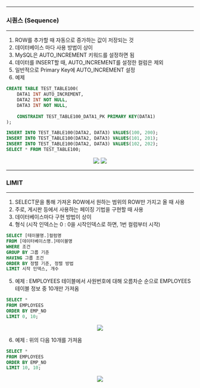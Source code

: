 -----
### 시퀀스 (Sequence)
-----
1. ROW를 추가할 때 자동으로 증가하는 값이 저장되는 것
2. 데이터베이스 마다 사용 방법이 상이
3. MySQL은 AUTO_INCREMENT 키워드를 설정하면 됨
4. 데이터를 INSERT할 때, AUTO_INCREMENT를 설정한 컬럼은 제외
5. 일반적으로 Primary Key에 AUTO_INCREMENT 설정
6. 예제
```sql
CREATE TABLE TEST_TABLE100(
    DATA1 INT AUTO_INCREMENT,
    DATA2 INT NOT NULL,
    DATA3 INT NOT NULL,
    
    CONSTRAINT TEST_TABLE100_DATA1_PK PRIMARY KEY(DATA1)
);

INSERT INTO TEST_TABLE100(DATA2, DATA3) VALUES(100, 200);
INSERT INTO TEST_TABLE100(DATA2, DATA3) VALUES(101, 201);
INSERT INTO TEST_TABLE100(DATA2, DATA3) VALUES(102, 202);
SELECT * FROM TEST_TABLE100;
```
<div align="center">
<img src="https://github.com/sooyounghan/Data-Base/assets/34672301/2a60e91e-3349-4152-a179-e878641a928e">
<img src="https://github.com/sooyounghan/Data-Base/assets/34672301/76113e34-0295-49d4-a990-d43cc1b99611">
</div>

-----
### LIMIT
-----
1. SELECT문을 통해 가져온 ROW에서 원하는 범위의 ROW만 가지고 올 때 사용
2. 주로, 게시판 등에서 사용하는 페이징 기법을 구현할 때 사용
3. 데이터베이스마다 구현 방법이 상이
4. 형식 (시작 인덱스는 0 : 0을 시작인덱스로 하면, 1번 컬럼부터 시작)
```sql
SELECT [테이블명.]컬럼명
FROM [데이터베이스명.]테이블명
WHERE 조건
GROUP BY 그룹 기준
HAVING 그룹 조건
ORDER BY 정렬 기준, 정렬 방법
LIMIT 시작 인덱스, 개수
```

5. 예제 : EMPLOYEES 테이블에서 사원번호에 대해 오름차순 순으로 EMPLOYEES 테이블 정보 중 10개만 가져옴
```sql
SELECT *
FROM EMPLOYEES
ORDER BY EMP_NO
LIMIT 0, 10;
```
<div align="center">
<img src="https://github.com/sooyounghan/Data-Base/assets/34672301/ac8d5250-51b4-4a6d-9c57-eaeb225a62f2">
</div>

6. 예제 : 위의 다음 10개를 가져옴
```sql
SELECT *
FROM EMPLOYEES
ORDER BY EMP_NO
LIMIT 10, 10;
```
<div align="center">
<img src="https://github.com/sooyounghan/Data-Base/assets/34672301/4cb935b6-53b2-4680-b357-a0e9d1405fa5">
</div>
